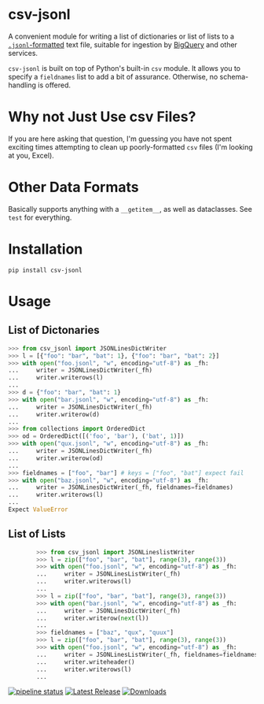 # csv-jsonl

A convenient module for writing a list of dictionaries or list of lists to a [`.jsonl`-formatted](https://jsonlines.org/) text file, suitable for ingestion by [BigQuery](https://cloud.google.com/bigquery/docs/loading-data-cloud-storage-json) and other services.

`csv-jsonl` is built on top of Python's built-in `csv` module. It allows you to specify a `fieldnames` list to add a bit of assurance. Otherwise, no schema-handling is offered.

# Why not Just Use csv Files?

If you are here asking that question, I'm guessing you have not spent exciting times attempting to clean up poorly-formatted `csv` files (I'm looking at you, Excel).

# Other Data Formats

Basically supports anything with a `__getitem__`, as well as dataclasses. See `test` for everything.


# Installation

`pip install csv-jsonl`

# Usage

## List of Dictonaries

```python
>>> from csv_jsonl import JSONLinesDictWriter
>>> l = [{"foo": "bar", "bat": 1}, {"foo": "bar", "bat": 2}]
>>> with open("foo.jsonl", "w", encoding="utf-8") as _fh:
...     writer = JSONLinesDictWriter(_fh)
...     writer.writerows(l)
...
>>> d = {"foo": "bar", "bat": 1}
>>> with open("bar.jsonl", "w", encoding="utf-8") as _fh:
...     writer = JSONLinesDictWriter(_fh)
...     writer.writerow(d)
...
>>> from collections import OrderedDict
>>> od = OrderedDict([('foo', 'bar'), ('bat', 1)])
>>> with open("qux.jsonl", "w", encoding="utf-8") as _fh:
...     writer = JSONLinesDictWriter(_fh)
...     writer.writerow(od)
...
>>> fieldnames = ["foo", "bar"] # keys = ["foo", "bat"] expect fail
>>> with open("baz.jsonl", "w", encoding="utf-8") as _fh:
...     writer = JSONLinesDictWriter(_fh, fieldnames=fieldnames)
...     writer.writerows(l)
...
Expect ValueError
```

## List of Lists

```python
        >>> from csv_jsonl import JSONLineslistWriter
        >>> l = zip(["foo", "bar", "bat"], range(3), range(3))
        >>> with open("foo.jsonl", "w", encoding="utf-8") as _fh:
        ...     writer = JSONLinesListWriter(_fh)
        ...     writer.writerows(l)
        ...
        >>> l = zip(["foo", "bar", "bat"], range(3), range(3))
        >>> with open("bar.jsonl", "w", encoding="utf-8") as _fh:
        ...     writer = JSONLinesDictWriter(_fh)
        ...     writer.writerow(next(l))
        ...
        >>> fieldnames = ["baz", "qux", "quux"]
        >>> l = zip(["foo", "bar", "bat"], range(3), range(3))
        >>> with open("foo.jsonl", "w", encoding="utf-8") as _fh:
        ...     writer = JSONLinesListWriter(_fh, fieldnames=fieldnames)
        ...     writer.writeheader()
        ...     writer.writerows(l)
        ...
```

[![pipeline status](https://gitlab.com/doug.shawhan/csv-jsonl/badges/main/pipeline.svg)](https://gitlab.com/doug.shawhan/csv-jsonl/-/commits/main)
[![Latest Release](https://gitlab.com/doug.shawhan/csv-jsonl/-/badges/release.svg)](https://gitlab.com/doug.shawhan/csv-jsonl/-/releases)
[![Downloads](https://pepy.tech/badge/csv-jsonl/month)](https://pepy.tech/project/csv-jsonl)
